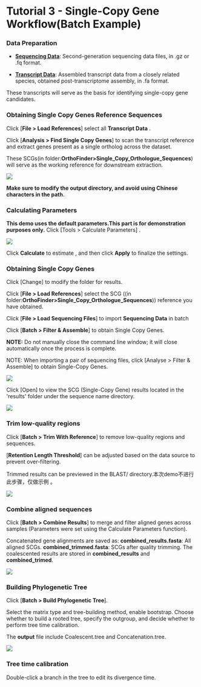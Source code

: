 # Tutorial 3 - Single-Copy Gene Workflow(Batch Example)

### Data Preparation


- **[Sequencing Data](DATA/PLANT)**: Second-generation sequencing data files, in .gz or .fq format.

- **[Transcript Data](DATA/Phytozome/)**: Assembled transcript data from a closely related species, obtained post-transcriptome assembly, in .fa format.

These transcripts will serve as the basis for identifying single-copy gene candidates.



### Obtaining Single Copy Genes Reference Sequences


Click [**File > Load References**] select all **Transcript Data** .

Click [**Analysis > Find Single Copy Genes**]  to scan the transcript reference and extract genes present as a single ortholog across the dataset.

These SCGs(in folder:**OrthoFinder>Single_Copy_Orthologue_Sequences**) will serve as the working reference for downstream extraction.


![](gif/SCG_ref.gif)

**Make sure to modify the output directory, and avoid using Chinese characters in the path.**

### Calculating Parameters


**This demo uses the default parameters.This part is for demonstration purposes only.**
Click [Tools > Calculate Parameters] .

![](gif/parameter.gif)

Click **Calculate** to estimate , and then click **Apply** to finalize the settings.



### Obtaining Single Copy Genes


Click [Change] to modify the folder for results.

Click [**File > Load References**] select the SCG ((in folder:**OrthoFinder>Single_Copy_Orthologue_Sequences**)) reference you have obtained.

Click [**File > Load Sequencing Files**] to import **Sequencing Data** in batch

Click [**Batch > Filter & Assemble**] to obtain Single Copy Genes.

**NOTE:** Do not manually close the command line window; it will close automatically once the process is complete.

NOTE: When importing a pair of sequencing files, click [Analyse > Filter & Assemble] to obtain Single-Copy Genes.


![](gif/SCG_result.gif)


Click [Open] to view the SCG (Single-Copy Gene) results located in the 'results' folder under the sequence name directory.


![](gif/SCG_findresult.gif)



### Trim low-quality regions


Click [**Batch > Trim With Reference**] to remove low-quality regions and sequences.

[**Retention Length Threshold**] can be adjusted based on the data source to prevent over-filtering.

Trimmed results can be previewed in the BLAST/ directory.本次demo不进行此步骤，仅做示例 。


![](gif/SCG_datacleaning1.gif)




### Combine aligned sequences


Click [**Batch > Combine Results**] to merge and filter aligned genes across samples (Parameters were set using the Calculate Parameters function).

Concatenated gene alignments are saved as:
    **combined_results.fasta**: All aligned SCGs.
    **combined_trimmed.fasta**: SCGs after quality trimming.
The coalescented results are stored in **combined_results** and **combined_trimed**.



![](gif/SCG_datacleaning2.gif)




### Building Phylogenetic Tree


Click [**Batch > Build Phylogenetic Tree**]. 

Select the matrix type and tree-building method, enable bootstrap. Choose whether to build a rooted tree, specify the outgroup, and decide whether to perform tree time calibration. 


The **output** file include Coalescent.tree and Concatenation.tree.


![](gif/tree.gif)



### Tree time calibration




Double-click a branch in the tree to edit its divergence time.
